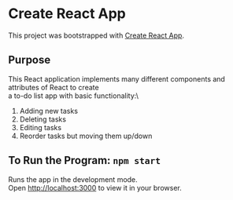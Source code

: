 # Create React App

This project was bootstrapped with [Create React App](https://github.com/facebook/create-react-app).

## Purpose

This React application implements many different components and attributes of React to create\
a to-do list app with basic functionality:\

1. Adding new tasks
2. Deleting tasks
3. Editing tasks
4. Reorder tasks but moving them up/down

## To Run the Program: `npm start`

Runs the app in the development mode.\
Open [http://localhost:3000](http://localhost:3000) to view it in your browser.

